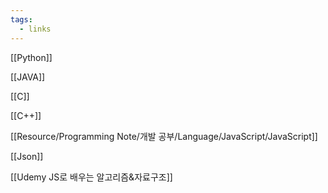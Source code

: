 ```yaml
---
tags:
  - links
---
```



[[Python]]

[[JAVA]]

[[C]]

[[C++]]

[[Resource/Programming Note/개발 공부/Language/JavaScript/JavaScript]]

[[Json]]

[[Udemy JS로 배우는 알고리즘&자료구조]]